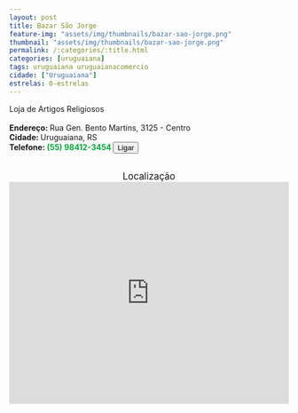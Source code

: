 ```yaml
---
layout: post
title: Bazar São Jorge
feature-img: "assets/img/thumbnails/bazar-sao-jorge.png"
thumbnail: "assets/img/thumbnails/bazar-sao-jorge.png"
permalink: /:categories/:title.html
categories: [uruguaiana]
tags: uruguaiana uruguaianacomercio
cidade: ["Uruguaiana"]
estrelas: 0-estrelas
---
```

Loja de Artigos Religiosos<!-- more --><br/>
<br/>
<b>Endereço: </b>Rua Gen. Bento Martins, 3125 - Centro<br />
<b>Cidade: </b>Uruguaiana, RS<br />
<b>Telefone: <span style="color: #00ab3a;">(55) 98412-3454</span> <a href="tel:55984123454"><button class="ligar">Ligar</button></a></b><br />
<br />
<div style="font-size: larger; text-align: center;">
Localização</div>
<iframe src="https://www.google.com/maps/embed?pb=!1m18!1m12!1m3!1d3463.7719089820584!2d-57.08435228530243!3d-29.755313724848047!2m3!1f0!2f0!3f0!3m2!1i1024!2i768!4f13.1!3m3!1m2!1s0x94535b5b1325c5d7%3A0xa10db309b56bee27!2sR.+Gen.+Bento+Martins%2C+3125+-+Centro%2C+Uruguaiana+-+RS%2C+97510-002!5e0!3m2!1spt-BR!2sbr!4v1526168747474" width="100%" height="400" frameborder="0" style="border:0" allowfullscreen></iframe>
